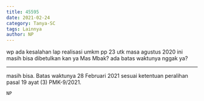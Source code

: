 ```yaml
---
title: 45595
date: 2021-02-24
category: Tanya-SC
tags: Lainnya
author: NP
---
```


wp ada kesalahan lap realisasi umkm pp 23 utk masa agustus 2020 ini masih bisa dibetulkan kan ya Mas Mbak? ada batas waktunya nggak ya?

---

masih bisa. Batas waktunya 28 Februari 2021 sesuai ketentuan peralihan pasal 19 ayat (3) PMK-9/2021.

`NP`
